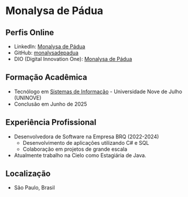 # Monalysa de Pádua

## Perfis Online
- LinkedIn: [Monalysa de Pádua](https://www.linkedin.com/in/monalysa-dantas-marques-de-pádua-03222177/)
- GitHub: [monalysadepadua](https://github.com/monalysapadua)
- DIO (Digital Innovation One): [Monalysa de Pádua](https://web.digitalinnovation.one/users/monalysapadua)

## Formação Acadêmica
- Tecnólogo em [Sistemas de Informação](https://www.uninove.br/) - Universidade Nove de Julho (UNINOVE)
- Conclusão em Junho de 2025

## Experiência Profissional
- Desenvolvedora de Software na Empresa BRQ (2022-2024)
  - Desenvolvimento de aplicações utilizando C# e SQL
  - Colaboração em projetos de grande escala
- Atualmente trabalho na Cielo como Estagiária de Java.

## Localização
- São Paulo, Brasil
